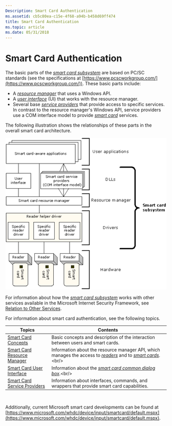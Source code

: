 ```yaml
---
Description: Smart Card Authentication
ms.assetid: cb5c80ea-c15e-4f68-a94b-b458d69ff474
title: Smart Card Authentication
ms.topic: article
ms.date: 05/31/2018
---
```


# Smart Card Authentication

The basic parts of the [*smart card subsystem*](https://msdn.microsoft.com/library/ms721625(v=VS.85).aspx) are based on PC/SC standards (see the specifications at [https://www.pcscworkgroup.com/](https://www.pcscworkgroup.com/)). These basic parts include:

-   A [*resource manager*](https://msdn.microsoft.com/library/ms721604(v=VS.85).aspx) that uses a Windows API.
-   A [*user interface*](https://msdn.microsoft.com/library/ms721629(v=VS.85).aspx) (UI) that works with the resource manager.
-   Several base [*service providers*](https://msdn.microsoft.com/library/ms721625(v=VS.85).aspx) that provide access to specific services. In contrast to the resource manager's Windows API, service providers use a COM interface model to provide [*smart card*](https://msdn.microsoft.com/library/ms721625(v=VS.85).aspx) services.

The following illustration shows the relationships of these parts in the overall smart card architecture.

![smart card architecture](images/smartovr2a.png)

For information about how the [*smart card subsystem*](https://msdn.microsoft.com/library/ms721625(v=VS.85).aspx) works with other services available in the Microsoft Internet Security Framework, see [Relation to Other Services](relation-to-other-services.md).

For information about smart card authentication, see the following topics.



| Topics                                                                      | Contents                                                                                                                                                                                                                                           |
|-----------------------------------------------------------------------------|----------------------------------------------------------------------------------------------------------------------------------------------------------------------------------------------------------------------------------------------------|
| [Smart Card Concepts](smart-card-concepts.md)<br/>                   | Basic concepts and description of the interaction between users and smart cards.<br/>                                                                                                                                                        |
| [Smart Card Resource Manager](smart-card-resource-manager.md)<br/>   | Information about the resource manager API, which manages the access to [*readers*](https://msdn.microsoft.com/library/ms721604(v=VS.85).aspx) and to [*smart cards*](https://msdn.microsoft.com/library/ms721625(v=VS.85).aspx).<br/> |
| [Smart Card User Interface](smart-card-user-interface.md)<br/>       | Information about the [*smart card common dialog box*](https://msdn.microsoft.com/library/ms721625(v=VS.85).aspx).<br/>                                                                                   |
| [Smart Card Service Providers](smart-card-service-providers.md)<br/> | Information about interfaces, commands, and wrappers that provide smart card capabilities.<br/>                                                                                                                                              |



 

Additionally, current Microsoft smart card developments can be found at [https://www.microsoft.com/whdc/device/input/smartcard/default.mspx](https://www.microsoft.com/whdc/device/input/smartcard/default.mspx).

 

 




